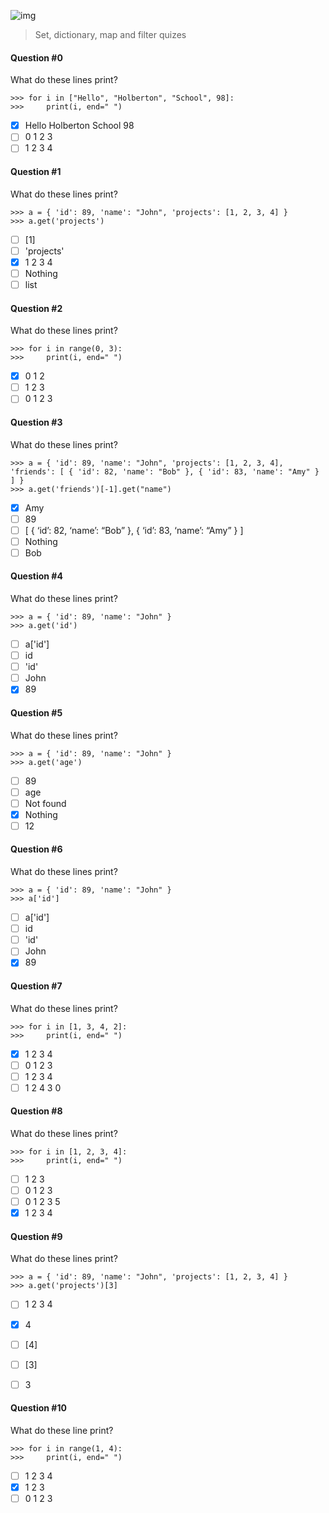 ![img](https://assets.imaginablefutures.com/media/images/ALX_Logo.max-200x150.png)
>  Set, dictionary, map and filter quizes 

#### Question #0
What do these lines print?
```
>>> for i in ["Hello", "Holberton", "School", 98]:
>>>     print(i, end=" ")
```
* [X] Hello Holberton School 98
* [ ] 0 1 2 3
* [ ] 1 2 3 4 

#### Question #1
What do these lines print?
```
>>> a = { 'id': 89, 'name': "John", 'projects': [1, 2, 3, 4] }
>>> a.get('projects')
```
* [ ] [1]
* [ ] 'projects'
* [X] 1 2 3 4 
* [ ] Nothing
* [ ] list

#### Question #2
What do these lines print?
```
>>> for i in range(0, 3):
>>>     print(i, end=" ")
```
* [X] 0 1 2 
* [ ] 1 2 3 
* [ ] 0 1 2 3

#### Question #3
What do these lines print?
```
>>> a = { 'id': 89, 'name': "John", 'projects': [1, 2, 3, 4], 'friends': [ { 'id': 82, 'name': "Bob" }, { 'id': 83, 'name': "Amy" } ] }
>>> a.get('friends')[-1].get("name")
```
* [X] Amy
* [ ] 89
* [ ] [ { ‘id’: 82, ‘name’: “Bob” }, { ‘id’: 83, ‘name’: “Amy” } ]
* [ ] Nothing
* [ ] Bob

#### Question #4
What do these lines print?
```
>>> a = { 'id': 89, 'name': "John" }
>>> a.get('id')
```
* [ ] a['id']
* [ ] id
* [ ] 'id'
* [ ] John
* [X] 89

#### Question #5
What do these lines print?
```
>>> a = { 'id': 89, 'name': "John" }
>>> a.get('age')
```
* [ ] 89
* [ ] age
* [ ] Not found
* [X] Nothing
* [ ] 12

#### Question #6
What do these lines print?
```
>>> a = { 'id': 89, 'name': "John" }
>>> a['id']
```
* [ ] a['id']
* [ ] id
* [ ] 'id'
* [ ] John
* [X] 89

#### Question #7
What do these lines print?
```
>>> for i in [1, 3, 4, 2]:
>>>     print(i, end=" ")
```
* [X] 1 2 3 4 
* [ ] 0 1 2 3
* [ ] 1 2 3 4
* [ ] 1 2 4 3 0 

#### Question #8
What do these lines print?
```
>>> for i in [1, 2, 3, 4]:
>>>     print(i, end=" ")
```
* [ ] 1 2 3 
* [ ] 0 1 2 3
* [ ] 0 1 2 3 5 
* [X] 1 2 3 4

#### Question #9
What do these lines print?
```
>>> a = { 'id': 89, 'name': "John", 'projects': [1, 2, 3, 4] }
>>> a.get('projects')[3]
```
* [ ] 1 2 3 4
* [X] 4
* [ ] [4]
* [ ] [3]
* [ ] 3


#### Question #10
What do these line print?
```
>>> for i in range(1, 4):
>>>     print(i, end=" ")
```
* [ ] 1 2 3 4
* [X] 1 2 3
* [ ] 0 1 2 3